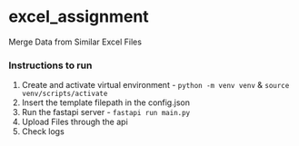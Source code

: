 # excel_assignment
Merge Data from Similar Excel Files 

### Instructions to run
1. Create and activate virtual environment -
    `python -m venv venv` & `source venv/scripts/activate`
2. Insert the template filepath in the config.json 
3. Run the fastapi server -
    `fastapi run main.py`
4. Upload Files through the api
5. Check logs
